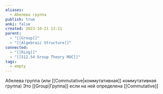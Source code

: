 ```yaml
---
aliases:
  - Абелева группа
publish: true
anki: false
created: 2023-10-21 13:11
parent:
  - "[[Group]]"
  - "[[Algebraic Structure]]"
connected:
  - "[[Ring]]"
  - "[[512.54 Group Theory MOC]]"
tags:
  - empty
---
```


Абелева группа (или [[Commutative|коммутативная]] коммутативная группа) Это [[Group|Группа]] если на ней определена [[Commutative]]














